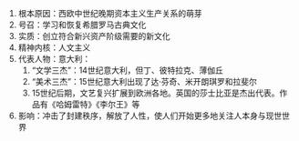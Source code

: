 1. 根本原因：西欧中世纪晚期资本主义生产关系的萌芽
2. 号召：学习和恢复希腊罗马古典文化
3. 实质：创立符合新兴资产阶级需要的新文化
4. 精神内核：人文主义
5. 代表人物：意大利：
	1. “文学三杰”：14世纪意大利，但丁、彼特拉克、薄伽丘
	2. “美术三杰”：15世纪意大利出现了达·芬奇、米开朗琪罗和拉斐尔
	3. 15世纪后期，文艺复兴扩展到欧洲各地。英国的莎士比亚是杰出代表。作品有《哈姆雷特》《李尔王》等
 6. 影响：冲击了封建秩序，解放了人性，使人们开始更多地关注人本身与现世世界
